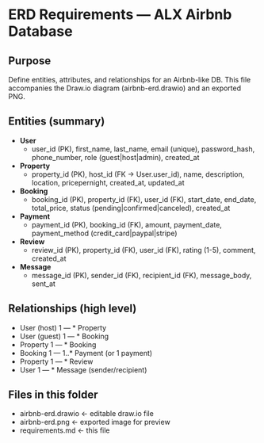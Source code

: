 # ERD Requirements — ALX Airbnb Database

## Purpose
Define entities, attributes, and relationships for an Airbnb-like DB. This file accompanies the Draw.io diagram (airbnb-erd.drawio) and an exported PNG.

## Entities (summary)
- **User**
  - user_id (PK), first_name, last_name, email (unique), password_hash, phone_number, role (guest|host|admin), created_at
- **Property**
  - property_id (PK), host_id (FK → User.user_id), name, description, location, pricepernight, created_at, updated_at
- **Booking**
  - booking_id (PK), property_id (FK), user_id (FK), start_date, end_date, total_price, status (pending|confirmed|canceled), created_at
- **Payment**
  - payment_id (PK), booking_id (FK), amount, payment_date, payment_method (credit_card|paypal|stripe)
- **Review**
  - review_id (PK), property_id (FK), user_id (FK), rating (1-5), comment, created_at
- **Message**
  - message_id (PK), sender_id (FK), recipient_id (FK), message_body, sent_at

## Relationships (high level)
- User (host) 1 — * Property
- User (guest) 1 — * Booking
- Property 1 — * Booking
- Booking 1 — 1..* Payment (or 1 payment)
- Property 1 — * Review
- User 1 — * Message (sender/recipient)

## Files in this folder
- airbnb-erd.drawio  ← editable draw.io file
- airbnb-erd.png     ← exported image for preview
- requirements.md    ← this file
